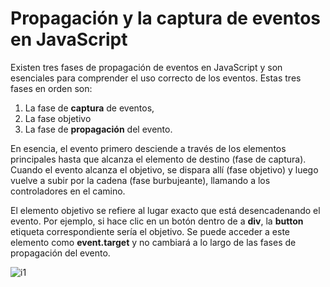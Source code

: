 # Propagación y la captura de eventos en JavaScript

Existen tres fases de propagación de eventos en JavaScript y son esenciales para comprender el uso correcto de los eventos.
Estas tres fases en orden son:

1. La fase de **captura** de eventos, 
2. La fase objetivo  
3. La fase de **propagación** del evento.

En esencia, el evento primero desciende a través de los elementos principales hasta que alcanza el elemento de destino (fase de captura). Cuando el evento alcanza el objetivo, se dispara allí (fase objetivo) y luego vuelve a subir por la cadena (fase burbujeante), llamando a los controladores en el camino. 

El elemento objetivo se refiere al lugar exacto que está desencadenando el evento. Por ejemplo, si hace clic en un botón dentro de a **div**, la **button** etiqueta correspondiente sería el objetivo. Se puede acceder a este elemento como **event.target** y no cambiará a lo largo de las fases de propagación del evento.

![i1](https://ichi.pro/assets/images/max/724/1*GLU36VFddFRhA8n_4FGjzw.png)
